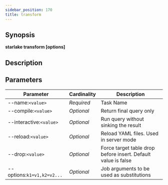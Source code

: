 ```yaml
---
sidebar_position: 170
title: transform
---
```



## Synopsis

**starlake transform [options]**

## Description


## Parameters

Parameter|Cardinality|Description
---|---|---
--name:`<value>`|*Required*|Task Name
--compile:`<value>`|*Optional*|Return final query only
--interactive:`<value>`|*Optional*|Run query without sinking the result
--reload:`<value>`|*Optional*|Reload YAML  files. Used in server mode
--drop:`<value>`|*Optional*|Force target table drop before insert. Default value is false
--options:`k1=v1,k2=v2...`|*Optional*|Job arguments to be used as substitutions

